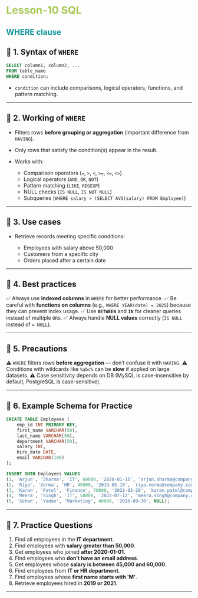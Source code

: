 # <span style="color:#a7c957">**Lesson-10 SQL**</span>

## <span style="color:#0a9396">**WHERE clause**</span>

## 🔹 1. Syntax of `WHERE`

```sql
SELECT column1, column2, ...
FROM table_name
WHERE condition;
```

- `condition` can include comparisons, logical operators, functions, and pattern matching.

---

## 🔹 2. Working of `WHERE`

- Filters rows **before grouping or aggregation** (important difference from `HAVING`).
- Only rows that satisfy the condition(s) appear in the result.
- Works with:

  - Comparison operators (`=`, `>`, `<`, `>=`, `<=`, `<>`)
  - Logical operators (`AND`, `OR`, `NOT`)
  - Pattern matching (`LIKE`, `REGEXP`)
  - NULL checks (`IS NULL`, `IS NOT NULL`)
  - Subqueries (`WHERE salary > (SELECT AVG(salary) FROM Employee)`)

---

## 🔹 3. Use cases

- Retrieve records meeting specific conditions:

  - Employees with salary above 50,000
  - Customers from a specific city
  - Orders placed after a certain date

---

## 🔹 4. Best practices

✅ Always use **indexed columns** in `WHERE` for better performance.
✅ Be careful with **functions on columns** (e.g., `WHERE YEAR(date) = 2025`) because they can prevent index usage.
✅ Use **`BETWEEN`** and **`IN`** for cleaner queries instead of multiple `OR`s.
✅ Always handle **NULL values** correctly (`IS NULL` instead of `= NULL`).

---

## 🔹 5. Precautions

⚠️ `WHERE` filters rows **before aggregation** — don’t confuse it with `HAVING`.
⚠️ Conditions with wildcards like `%abc%` can be **slow** if applied on large datasets.
⚠️ Case sensitivity depends on DB (MySQL is case-insensitive by default, PostgreSQL is case-sensitive).

---

## 🔹 6. Example Schema for Practice

```sql
CREATE TABLE Employees (
    emp_id INT PRIMARY KEY,
    first_name VARCHAR(50),
    last_name VARCHAR(50),
    department VARCHAR(50),
    salary INT,
    hire_date DATE,
    email VARCHAR(100)
);

INSERT INTO Employees VALUES
(1, 'Arjun', 'Sharma', 'IT', 60000, '2020-01-15', 'arjun.sharma@company.com'),
(2, 'Riya', 'Verma', 'HR', 45000, '2019-05-10', 'riya.verma@company.com'),
(3, 'Karan', 'Patel', 'Finance', 70000, '2021-03-20', 'karan.patel@company.com'),
(4, 'Meera', 'Singh', 'IT', 50000, '2022-07-12', 'meera.singh@company.com'),
(5, 'Sohan', 'Yadav', 'Marketing', 40000, '2018-09-30', NULL);
```

---

## 🔹 7. Practice Questions

1. Find all employees in the **IT department**.
2. Find employees with **salary greater than 50,000**.
3. Get employees who joined **after 2020-01-01**.
4. Find employees who **don’t have an email address**.
5. Get employees whose **salary is between 45,000 and 60,000**.
6. Find employees from **IT or HR department**.
7. Find employees whose **first name starts with 'M'**.
8. Retrieve employees hired in **2019 or 2021**.

---
